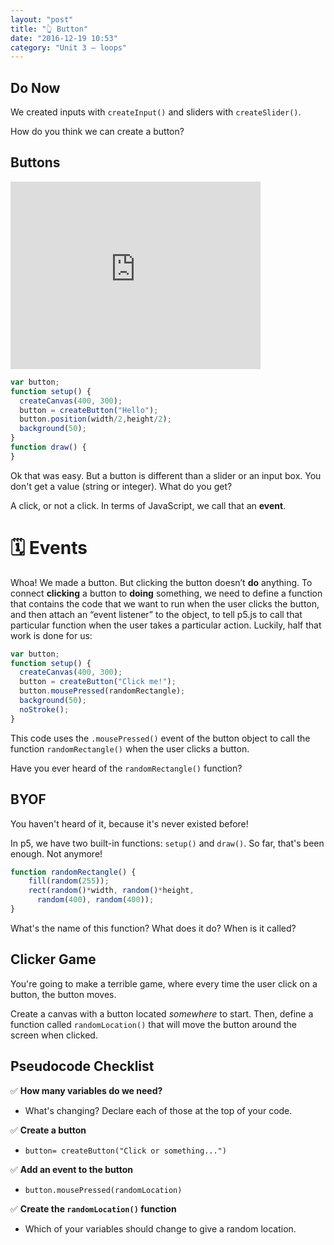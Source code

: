 ```yaml
---
layout: "post"
title: "👆 Button"
date: "2016-12-19 10:53"
category: "Unit 3 – loops"
---
```


## Do Now
We created inputs with `createInput()` and sliders with `createSlider()`.

How do you think we can create a button?

## Buttons

<iframe src="http://alpha.editor.p5js.org/embed/SJeGmKHVl" width = "400" height = "300" style ="border:none"></iframe>


```js
var button;
function setup() {
  createCanvas(400, 300);
  button = createButton("Hello");
  button.position(width/2,height/2);
  background(50);
}
function draw() {
}
```

Ok that was easy. But a button is different than a slider or an input box. You don't get a value (string or integer). What do you get?

A click, or not a click. In terms of JavaScript, we call that an **event**.

# 🗓 Events
Whoa! We made a button. But clicking the button doesn’t **do** anything. To connect **clicking** a button to **doing** something, we need to define a function that contains the code that we want to run when the user clicks the button, and then attach an “event listener” to the object, to tell p5.js to call that particular function when the user takes a particular action. Luckily, half that work is done for us:

```js
var button;
function setup() {
  createCanvas(400, 300);
  button = createButton("Click me!");
  button.mousePressed(randomRectangle);
  background(50);
  noStroke();
}

```

This code uses the `.mousePressed()` event of the button object to call the function `randomRectangle()` when the user clicks a button.

Have you ever heard of the `randomRectangle()` function?

## BYOF

You haven't heard of it, because it's never existed before!

In p5, we have two built-in functions: `setup()` and `draw()`. So far, that's been enough. Not anymore!

```js
function randomRectangle() {
    fill(random(255));
    rect(random()*width, random()*height,
      random(400), random(400));
}
```

What's the name of this function? What does it do? When is it called?

## Clicker Game
You're going to make a terrible game, where every time the user click on a button, the button moves.

Create a canvas with a button located _somewhere_ to start. Then, define a function called `randomLocation()`  that will move the button around the screen when clicked.

## Pseudocode Checklist

✅ **How many variables do we need?**    
- What's changing? Declare each of those at the top of your code.

✅ **Create a button**    
- `button= createButton("Click or something...")`

✅ **Add an event to the button**    
- `button.mousePressed(randomLocation)`

✅ **Create the `randomLocation()` function**    
- Which of your variables should change to give a random location.

